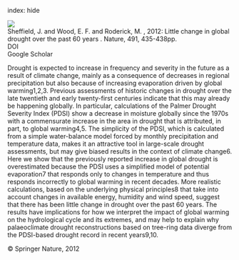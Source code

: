 index: hide

<div class="Citation">
    <div class="Citation-thumb CitationThumb-linked"  data-href="https://doi.org/10.1038/nature11575">
      <img src="https://static.claimspace.cloud/climate-study-static/refs/thumbs/10/Sheffield_et_al_2012-thumb.png" />
    </div>

  <div class="Citation-body">
    <div class="Citation-text">Sheffield, J. and Wood, E. F. and Roderick, M. , 2012: Little change in global drought over the past 60 years . <span class="Article-journal">Nature, </span><span class="Article-volume">491, </span>435-438pp.</div>
    <div class="Citation-links">
      <div class="CitationLink" data-href="https://doi.org/10.1038/nature11575">
        <div class="CitationLink-icon CitationLink-Doi"></div>
        <div class="CitationLink-text">DOI</div>
      </div>
      <div class="CitationLink" data-href="https://scholar.google.com/scholar?q=10.1038/nature11575">
        <div class="CitationLink-icon CitationLink-Scholar"></div>
        <div class="CitationLink-text">Google Scholar</div>
      </div>
    </div>
  </div>
</div>

Drought is expected to increase in frequency and severity in the future as a result of climate change, mainly as a consequence of decreases in regional precipitation but also because of increasing evaporation driven by global warming1,2,3. Previous assessments of historic changes in drought over the late twentieth and early twenty-first centuries indicate that this may already be happening globally. In particular, calculations of the Palmer Drought Severity Index (PDSI) show a decrease in moisture globally since the 1970s with a commensurate increase in the area in drought that is attributed, in part, to global warming4,5. The simplicity of the PDSI, which is calculated from a simple water-balance model forced by monthly precipitation and temperature data, makes it an attractive tool in large-scale drought assessments, but may give biased results in the context of climate change6. Here we show that the previously reported increase in global drought is overestimated because the PDSI uses a simplified model of potential evaporation7 that responds only to changes in temperature and thus responds incorrectly to global warming in recent decades. More realistic calculations, based on the underlying physical principles8 that take into account changes in available energy, humidity and wind speed, suggest that there has been little change in drought over the past 60 years. The results have implications for how we interpret the impact of global warming on the hydrological cycle and its extremes, and may help to explain why palaeoclimate drought reconstructions based on tree-ring data diverge from the PDSI-based drought record in recent years9,10.

<div class="Citation-copy">
&copy; Springer Nature, 2012
</div>